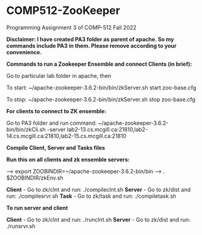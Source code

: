 # COMP512-ZooKeeper
Programming Assignment 3 of COMP-512 Fall 2022

**Disclaimer: I have created PA3 folder as parent of apache. So my commands include PA3 in them. Please remove according to your convenience.**

**Commands to run a Zookeeper Ensemble and connect Clients (in brief):**

Go to particular lab folder in apache, then

To start: ~/apache-zookeeper-3.6.2-bin/bin/zkServer.sh start zoo-base.cfg

To stop: ~/apache-zookeeper-3.6.2-bin/bin/zkServer.sh stop zoo-base.cfg

**For clients to connect to ZK ensemble:**

Go to PA3 folder and run command:
~/apache-zookeeper-3.6.2-bin/bin/zkCli.sh -server lab2-13.cs.mcgill.ca:21810,lab2-14.cs.mcgill.ca:21810,lab2-15.cs.mcgill.ca:21810

**Compile Client, Server and Tasks files**

**Run this on all clients and zk ensemble servers:**

--> export ZOOBINDIR=~/apache-zookeeper-3.6.2-bin/bin
--> . $ZOOBINDIR/zkEnv.sh

**Client** - Go to zk/clnt and run: ./compileclnt.sh
**Server** - Go to zk/dist and run: ./compilesrvr.sh
**Task** - Go to zk/task and run: ./compiletask.sh

**To run server and client**

**Client** - Go to zk/clnt and run: ./runclnt.sh
**Server** - Go to zk/dist and run: ./runsrvr.sh
